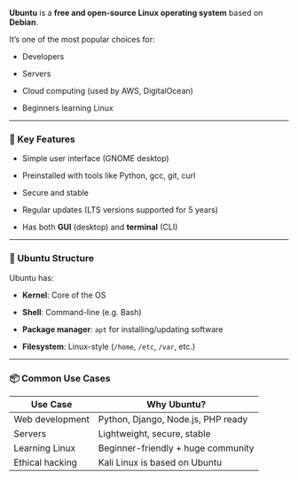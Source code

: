 **Ubuntu** is a **free and open-source Linux operating system** based on **Debian**.

It’s one of the most popular choices for:

- Developers
    
- Servers
    
- Cloud computing (used by AWS, DigitalOcean)
    
- Beginners learning Linux
    

---

### 🔑 Key Features

- Simple user interface (GNOME desktop)
    
- Preinstalled with tools like Python, gcc, git, curl
    
- Secure and stable
    
- Regular updates (LTS versions supported for 5 years)
    
- Has both **GUI** (desktop) and **terminal** (CLI)
    

---

### 🧱 Ubuntu Structure

Ubuntu has:

- **Kernel**: Core of the OS
    
- **Shell**: Command-line (e.g. Bash)
    
- **Package manager**: `apt` for installing/updating software
    
- **Filesystem**: Linux-style (`/home`, `/etc`, `/var`, etc.)
    

---

### 📦 Common Use Cases

|Use Case|Why Ubuntu?|
|---|---|
|Web development|Python, Django, Node.js, PHP ready|
|Servers|Lightweight, secure, stable|
|Learning Linux|Beginner-friendly + huge community|
|Ethical hacking|Kali Linux is based on Ubuntu|
